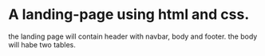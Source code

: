 # A landing-page using html and css.
the landing page will contain header with navbar, body and footer.
the body will habe two tables.
